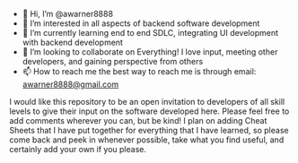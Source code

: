 - 👋 Hi, I’m @awarner8888
- 👀 I’m interested in all aspects of backend software development
- 🌱 I’m currently learning end to end SDLC, integrating UI development with backend development
- 💞️ I’m looking to collaborate on Everything! I love input, meeting other developers, and gaining perspective from others
- 📫 How to reach me the best way to reach me is through email: awarner8888@gmail.com

I would like this repository to be an open invitation to developers of all skill levels to give their input on the software developed here. 
Please feel free to add comments wherever you can, but be kind! I plan on adding Cheat Sheets that I have put together for everything that I have learned, so please
come back and peek in whenever possible, take what you find useful, and certainly add your own if you please. 
